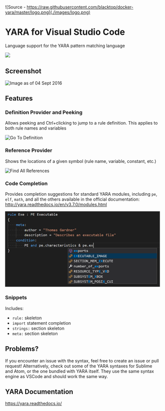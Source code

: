![Source - https://raw.githubusercontent.com/blacktop/docker-yara/master/logo.png](./images/logo.png)

# YARA for Visual Studio Code
Language support for the YARA pattern matching language

![](https://github.com/actions/textmate-yara/workflows/textmate-yara/badge.svg)

## Screenshot
![Image as of 04 Sept 2016](./images/04092016.PNG)

## Features

### Definition Provider and Peeking
Allows peeking and Ctrl+clicking to jump to a rule definition. This applies to both rule names and variables

![Go To Definition](./images/peek_rules.PNG)

### Reference Provider
Shows the locations of a given symbol (rule name, variable, constant, etc.)

![Find All References](./images/references.PNG)

### Code Completion
Provides completion suggestions for standard YARA modules, including `pe`, `elf`, `math`, and all the others available in the official documentation: http://yara.readthedocs.io/en/v3.7.0/modules.html

![Code Completion](./images/module_completion.PNG)

### Snippets
Includes:
* `rule:` skeleton
* `import` statement completion
* `strings:` section skeleton
* `meta:` section skeleton

## Problems?
If you encounter an issue with the syntax, feel free to create an issue or pull request!
Alternatively, check out some of the YARA syntaxes for Sublime and Atom, or the one bundled with YARA itself.
They use the same syntax engine as VSCode and should work the same way.

## YARA Documentation
https://yara.readthedocs.io/
